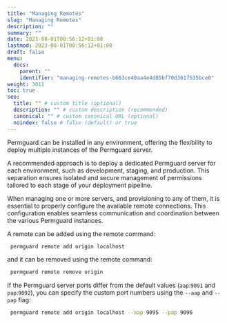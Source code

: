 ```yaml
---
title: "Managing Remotes"
slug: "Managing Remotes"
description: ""
summary: ""
date: 2023-08-01T00:56:12+01:00
lastmod: 2023-08-01T00:56:12+01:00
draft: false
menu:
  docs:
    parent: ""
    identifier: "managing-remotes-b663ce40aa4e4d85bf70d3617535bce0"
weight: 3011
toc: true
seo:
  title: "" # custom title (optional)
  description: "" # custom description (recommended)
  canonical: "" # custom canonical URL (optional)
  noindex: false # false (default) or true
---
```


Permguard can be installed in any environment, offering the flexibility to deploy multiple instances of the Permguard server.

A recommended approach is to deploy a dedicated Permguard server for each environment, such as development, staging, and production. This separation ensures isolated and secure management of permissions tailored to each stage of your deployment pipeline.

When managing one or more servers, and provisioning to any of them, it is essential to properly configure the available remote connections. This configuration enables seamless communication and coordination between the various Permguard instances.

A remote can be added using the remote command:

```bash
 permguard remote add origin localhost
```

and it can be removed using the remote command:

```bash
 permguard remote remove origin
```

If the Permguard server ports differ from the default values (`aap`:`9091` and `pap`:`9092`), you can specify the custom port numbers using the `--aap` and `--pap` flag:

```bash
 permguard remote add origin localhost --aap 9095 --pap 9096
```
